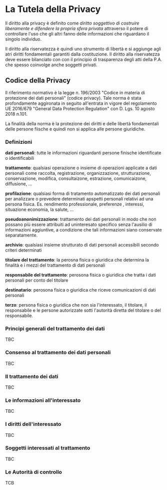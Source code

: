 # La Tutela della Privacy

Il diritto alla privacy è definito come *diritto soggettivo di costruire liberamente e difendere la propria sfera privata* attraverso il potere di controllare l'uso che gli altri fanno delle informazioni che riguardano il singolo individuo.

Il diritto alla riservatezza è quindi uno strumento di libertà e si aggiunge agli atri diritti fondamentali garantiti dalla costituzione. Il diritto alla riservatezza deve essere bilanciato con con il principio di trasparenza degli atti della P.A. che spesso coinvolge anche soggetti privati.



## Codice della Privacy

Il riferimento normativo è la legge n. 196/2003 "Codice in materia di protezione dei dati personali" (codice privacy). Tale norma è stata profondamente aggironata in seguito all'entrata in vigore del regolamento UE 2016/679 "General Data Protection Regulation" con D. Lgs. 10 agosto 2018 n.101.

La finalità della norma è la protezione dei diritti e delle libertà fondamentali delle persone fiische e quindi non si applica alle persone giuridiche.

### Definizioni

**dati personali**: tutte le informazioni riguardanti persone finische identificate o identificabili

**trattamento**: qualsiasi operazione o insieme di operazioni applicate a dati personali come raccolta, registrazione, organizzazione, strutturazione, conservazione, modifica, consultaizone, estrazione, comunicaizone, diffusione, ...

**profilazione**: qualsiasi forma di tratamento automatizzato dei dati personali per analizzare o prevedere  determinati apspetti personali relativi ad una persona fisica. Es. rendimento professionale, preferenze , interessi, situazione economia, la salute, ...

**pseudoanonimizzazione**: trattamento dei dati personali in modo che non possano più essere attribuiti ad uninteresato specifico senza l'ausilio di informazioni aggiuntive, a  condizione che tali informazioni siano conservate separatamente.

**archivio**: qualsiasi insieme strutturato di dati personali accessibili secondo criteri determinati

**titolare del trattamento**: la perosna fisica o giuridica che determina la finalità e i mezzi del trattamento di dati personali

**responsabile del trattamento**: perosona fisica o giuridica che tratta i dati personali per conto del titolare

**destinatario**: perosona fisica o giuridica che riceve comunicazioni di dati personali

**terzo**: persona fisica o giuridica che non sia l'interessato, il titolare, il responsabile e le persone autorizzate sotti l'autorità diretta del titolare o del responsabile.

### Principi generali del trattamento dei dati

TBC

### Consenso al trattamento dei dati personali

TBC

### Il trattamento dei dati

TBC

### Le informazioni all'interessato

TBC

### I diritti dell'interessato

TBC

### Soggetti interessati al trattamento

TBC

### Le Autorità di controllo

TCB
